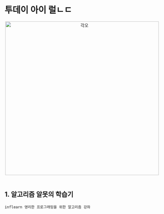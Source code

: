 # 투데이 아이 럴ㄴㄷ
<center>
<img src="https://blog.kakaocdn.net/dn/JQd7Y/btq27n7vcCQ/mOjk9XswdrW5Aknk0ngxQK/img.png" alt="각오" width="500px"/>
</center>
<br/>

## 1. **알고리즘 알못의 학습기**
    inflearn 영리한 프로그래밍을 위한 알고리즘 강좌